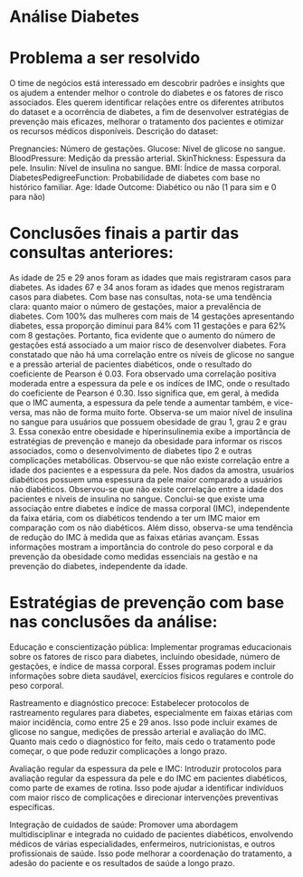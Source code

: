 # Análise Diabetes

# Problema a ser resolvido

O time de negócios está interessado em descobrir padrões e insights que os ajudem a entender melhor o controle do diabetes e os fatores de risco associados. Eles querem identificar relações entre os diferentes atributos do dataset e a ocorrência de diabetes, a fim de desenvolver estratégias de prevenção mais eficazes, melhorar o tratamento dos pacientes e otimizar os recursos médicos disponíveis.
Descrição do dataset:

Pregnancies: Número de gestações.
Glucose: Nível de glicose no sangue.
BloodPressure: Medição da pressão arterial.
SkinThickness: Espessura da pele.
Insulin: Nível de insulina no sangue.
BMI: Índice de massa corporal.
DiabetesPedigreeFunction: Probabilidade de diabetes com base no histórico familiar.
Age: Idade
Outcome: Diabético ou não (1 para sim e 0 para não)



# Conclusões finais a partir das consultas anteriores:

As idade de 25 e 29 anos foram as idades que mais registraram casos para diabetes.
As idades 67 e 34 anos foram as idades que menos registraram casos para diabetes.
Com base nas consultas, nota-se uma tendência clara: quanto maior o número de gestações, maior a prevalência de diabetes. Com 100% das mulheres com mais de 14 gestações apresentando diabetes, essa proporção diminui para 84% com 11 gestações e para 62% com 8 gestações. Portanto, fica evidente que o aumento do número de gestações está associado a um maior risco de desenvolver diabetes.
Fora constatado que não há uma correlação entre os níveis de glicose no sangue e a pressão arterial de pacientes diabéticos, onde o resultado do coeficiente de Pearson é 0.03.
Fora observado uma correlação positiva moderada entre a espessura da pele e os indíces de IMC, onde o resultado do coeficiente de Pearson é 0.30. Isso significa que, em geral, à medida que o IMC aumenta, a espessura da pele tende a aumentar também, e vice-versa, mas não de forma muito forte.
Observa-se um maior nível de insulina no sangue para usuários que possuem obesidade de grau 1, grau 2 e grau 3. Essa conexão entre obesidade e hiperinsulinemia exibe a importância de estratégias de prevenção e manejo da obesidade para informar os riscos associados, como o desenvolvimento de diabetes tipo 2 e outras complicações metabólicas.
Observou-se que não existe correlação entre a idade dos pacientes e a espessura da pele.
Nos dados da amostra, usuários diabéticos possuem uma espessura da pele maior comparado a usuários não diabéticos.
Observou-se que não existe correlação entre a idade dos pacientes e níveis de insulina no sangue.
Conclui-se que existe uma associação entre diabetes e índice de massa corporal (IMC), independente da faixa etária, com os diabéticos tendendo a ter um IMC maior em comparação com os não diabéticos. Além disso, observa-se uma tendência de redução do IMC à medida que as faixas etárias avançam. Essas informações mostram a importância do controle do peso corporal e da prevenção da obesidade como medidas essenciais na gestão e na prevenção do diabetes, independente da idade.


# Estratégias de prevenção com base nas conclusões da análise:

Educação e conscientização pública: Implementar programas educacionais sobre os fatores de risco para diabetes, incluindo obesidade, número de gestações, e índice de massa corporal. Esses programas podem incluir informações sobre dieta saudável, exercícios físicos regulares e controle do peso corporal.

Rastreamento e diagnóstico precoce: Estabelecer protocolos de rastreamento regulares para diabetes, especialmente em faixas etárias com maior incidência, como entre 25 e 29 anos. Isso pode incluir exames de glicose no sangue, medições de pressão arterial e avaliação do IMC. Quanto mais cedo o diagnóstico for feito, mais cedo o tratamento pode começar, o que pode reduzir complicações a longo prazo.

Avaliação regular da espessura da pele e IMC: Introduzir protocolos para avaliação regular da espessura da pele e do IMC em pacientes diabéticos, como parte de exames de rotina. Isso pode ajudar a identificar indivíduos com maior risco de complicações e direcionar intervenções preventivas específicas.

Integração de cuidados de saúde: Promover uma abordagem multidisciplinar e integrada no cuidado de pacientes diabéticos, envolvendo médicos de várias especialidades, enfermeiros, nutricionistas, e outros profissionais de saúde. Isso pode melhorar a coordenação do tratamento, a adesão do paciente e os resultados de saúde a longo prazo.

